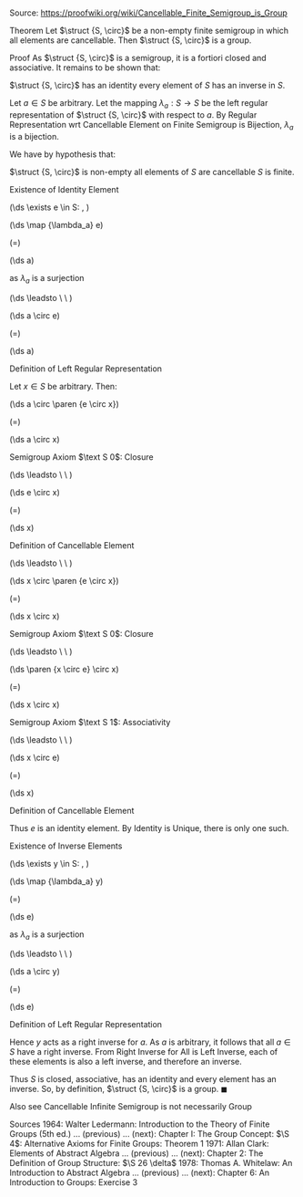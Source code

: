 # 

Source: https://proofwiki.org/wiki/Cancellable_Finite_Semigroup_is_Group



Theorem
Let $\struct {S, \circ}$ be a non-empty finite semigroup in which all elements are cancellable.
Then $\struct {S, \circ}$ is a group.


Proof
As $\struct {S, \circ}$ is a semigroup, it is a fortiori closed and associative.
It remains to be shown that:

$\struct {S, \circ}$ has an identity
every element of $S$ has an inverse in $S$.

Let $a \in S$ be arbitrary.
Let the mapping $\lambda_a: S \to S$ be the left regular representation of $\struct {S, \circ}$ with respect to $a$.
By Regular Representation wrt Cancellable Element on Finite Semigroup is Bijection, $\lambda_a$ is a bijection.

We have by hypothesis that:

$\struct {S, \circ}$ is non-empty
all elements of $S$ are cancellable
$S$ is finite.


Existence of Identity Element









\(\ds \exists e \in S: \, \)



\(\ds \map {\lambda_a} e\)

\(=\)







\(\ds a\)





as $\lambda_a$ is a surjection








\(\ds \leadsto \ \ \)





\(\ds a \circ e\)

\(=\)







\(\ds a\)





Definition of Left Regular Representation




Let $x \in S$ be arbitrary.
Then:














\(\ds a \circ \paren {e \circ x}\)

\(=\)







\(\ds a \circ x\)





Semigroup Axiom $\text S 0$: Closure








\(\ds \leadsto \ \ \)





\(\ds e \circ x\)

\(=\)







\(\ds x\)





Definition of Cancellable Element








\(\ds \leadsto \ \ \)





\(\ds x \circ \paren {e \circ x}\)

\(=\)







\(\ds x \circ x\)





Semigroup Axiom $\text S 0$: Closure








\(\ds \leadsto \ \ \)





\(\ds \paren {x \circ e} \circ x\)

\(=\)







\(\ds x \circ x\)





Semigroup Axiom $\text S 1$: Associativity








\(\ds \leadsto \ \ \)





\(\ds x \circ e\)

\(=\)







\(\ds x\)





Definition of Cancellable Element




Thus $e$ is an identity element.
By Identity is Unique, there is only one such.


Existence of Inverse Elements









\(\ds \exists y \in S: \, \)



\(\ds \map {\lambda_a} y\)

\(=\)







\(\ds e\)





as $\lambda_a$ is a surjection








\(\ds \leadsto \ \ \)





\(\ds a \circ y\)

\(=\)







\(\ds e\)





Definition of Left Regular Representation



Hence $y$ acts as a right inverse for $a$.
As $a$ is arbitrary, it follows that all $a \in S$ have a right inverse.
From Right Inverse for All is Left Inverse, each of these elements is also a left inverse, and therefore an inverse.

Thus $S$ is closed, associative, has an identity and every element has an inverse.
So, by definition, $\struct {S, \circ}$ is a group.
$\blacksquare$


Also see
Cancellable Infinite Semigroup is not necessarily Group


Sources
1964: Walter Ledermann: Introduction to the Theory of Finite Groups (5th ed.) ... (previous) ... (next): Chapter $\text {I}$: The Group Concept: $\S 4$: Alternative Axioms for Finite Groups: Theorem $1$
1971: Allan Clark: Elements of Abstract Algebra ... (previous) ... (next): Chapter $2$: The Definition of Group Structure: $\S 26 \delta$
1978: Thomas A. Whitelaw: An Introduction to Abstract Algebra ... (previous) ... (next): Chapter $6$: An Introduction to Groups: Exercise $3$




